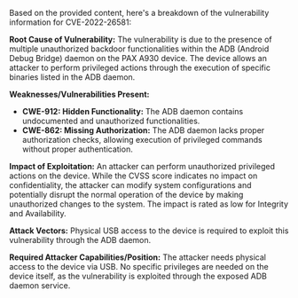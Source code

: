 Based on the provided content, here's a breakdown of the vulnerability information for CVE-2022-26581:

**Root Cause of Vulnerability:**
The vulnerability is due to the presence of multiple unauthorized backdoor functionalities within the ADB (Android Debug Bridge) daemon on the PAX A930 device. The device allows an attacker to perform privileged actions through the execution of specific binaries listed in the ADB daemon.

**Weaknesses/Vulnerabilities Present:**
*   **CWE-912: Hidden Functionality:** The ADB daemon contains undocumented and unauthorized functionalities.
*   **CWE-862: Missing Authorization:** The ADB daemon lacks proper authorization checks, allowing execution of privileged commands without proper authentication.

**Impact of Exploitation:**
An attacker can perform unauthorized privileged actions on the device. While the CVSS score indicates no impact on confidentiality, the attacker can modify system configurations and potentially disrupt the normal operation of the device by making unauthorized changes to the system. The impact is rated as low for Integrity and Availability.

**Attack Vectors:**
Physical USB access to the device is required to exploit this vulnerability through the ADB daemon.

**Required Attacker Capabilities/Position:**
The attacker needs physical access to the device via USB. No specific privileges are needed on the device itself, as the vulnerability is exploited through the exposed ADB daemon service.